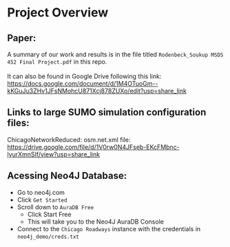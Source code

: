 # Project Overview

## Paper:
A summary of our work and results is in the file titled `Rodenbeck_Soukup MSDS 452 Final Project.pdf` in this repo. <br> <br>
It can also be found in Google Drive following this link: https://docs.google.com/document/d/1M4OTuoGm--kKGuJu3ZHv1JFsNMohcU871Xcj878ZUXo/edit?usp=share_link

## Links to large SUMO simulation configuration files:
ChicagoNetworkReduced: osm.net.xml file: https://drive.google.com/file/d/1V0rw0N4JFseb-EKcFMbnc-lyurXmnSIf/view?usp=share_link 

## Acessing Neo4J Database:

- Go to neo4j.com 
- Click `Get Started`
- Scroll down to `AuraDB Free`
    - Click Start Free
    - This will take you to the Neo4J AuraDB Console
- Connect to the `Chicago Roadways` instance with the credentials in `neo4j_demo/creds.txt`
